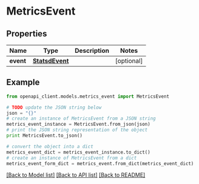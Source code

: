 # MetricsEvent


## Properties

Name | Type | Description | Notes
------------ | ------------- | ------------- | -------------
**event** | [**StatsdEvent**](StatsdEvent.md) |  | [optional] 

## Example

```python
from openapi_client.models.metrics_event import MetricsEvent

# TODO update the JSON string below
json = "{}"
# create an instance of MetricsEvent from a JSON string
metrics_event_instance = MetricsEvent.from_json(json)
# print the JSON string representation of the object
print MetricsEvent.to_json()

# convert the object into a dict
metrics_event_dict = metrics_event_instance.to_dict()
# create an instance of MetricsEvent from a dict
metrics_event_form_dict = metrics_event.from_dict(metrics_event_dict)
```
[[Back to Model list]](../README.md#documentation-for-models) [[Back to API list]](../README.md#documentation-for-api-endpoints) [[Back to README]](../README.md)


